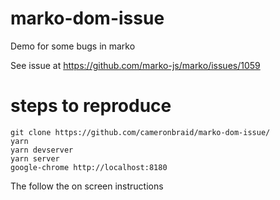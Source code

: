 # marko-dom-issue
Demo for some bugs in marko

See issue at https://github.com/marko-js/marko/issues/1059

# steps to reproduce

```
git clone https://github.com/cameronbraid/marko-dom-issue/
yarn
yarn devserver
yarn server
google-chrome http://localhost:8180
```

The follow the on screen instructions
